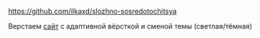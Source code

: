 https://github.com/ilkaxd/slozhno-sosredotochitsya

Верстаем <a href="https://www.figma.com/file/lCqDbWjgllgJtb2hmCqfyX/%236-Сложно-сосредоточиться?node-id=0%3A1&mode=dev">сайт</a> с адаптивной вёрсткой и сменой темы (светлая/тёмная)